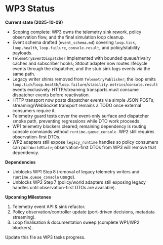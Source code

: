 # WP3 Status

**Current state (2025-10-09)**
- Scoping complete: WP3 owns the telemetry sink rework, policy observation flow, and the final simulation loop cleanup.
- Event schema drafted (`event_schema.md`) covering `loop.tick`, `loop.health`, `loop.failure`, `console.result`, and policy/stability payloads.
- `TelemetryEventDispatcher` implemented with bounded queue/rivalry caches and subscriber hooks; Stdout adapter now routes lifecycle events through the dispatcher, and the stub sink logs events via the same path.
- Legacy writer shims removed from `TelemetryPublisher`; the loop emits `loop.tick`/`loop.health`/`loop.failure`/`stability.metrics`/`console.result` events exclusively. HTTP/streaming transports must consume dispatcher events before reactivation.
- HTTP transport now posts dispatcher events via simple JSON POSTs; streaming/WebSocket transport remains a TODO once external consumers require it.
- Telemetry guard tests cover the event-only surface and dispatcher smoke path, preventing regressions while DTO work proceeds.
- WP1 telemetry blockers cleared; remaining dependency is routing console commands without `runtime.queue_console`. WP2 still requires observation-first DTOs.
- WP2 adapters still expose `legacy_runtime` handles so policy consumers can pull `WorldState`; observation-first DTOs from WP3 will remove that dependency.

**Dependencies**
- Unblocks WP1 Step 8 (removal of legacy telemetry writers and `runtime.queue_console` usage).
- Unblocks WP2 Step 7 (policy/world adapters still exposing legacy handles until observation-first DTOs are available).

**Upcoming Milestones**
1. Telemetry event API & sink refactor.
2. Policy observation/controller update (port-driven decisions, metadata streaming).
3. Loop finalisation & documentation sweep (complete WP1/WP2 blockers).

Update this file as WP3 tasks progress.
